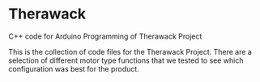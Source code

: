# Therawack
C++ code for Arduino Programming of Therawack Project

This is the collection of code files for the Therawack Project. There are a selection of different motor type functions
that we tested to see which configuration was best for the product.
